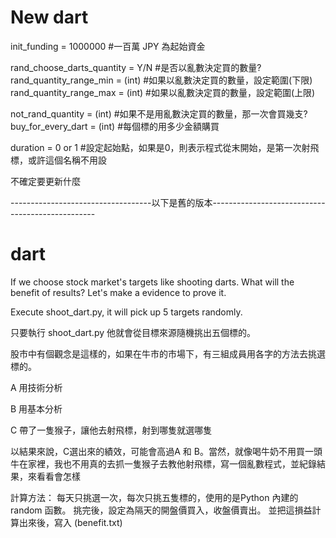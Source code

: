 # New dart

init_funding = 1000000 #一百萬 JPY 為起始資金

rand_choose_darts_quantity = Y/N #是否以亂數決定買的數量?
rand_quantity_range_min = (int) #如果以亂數決定買的數量，設定範圍(下限)
rand_quantity_range_max = (int) #如果以亂數決定買的數量，設定範圍(上限)

not_rand_quantity = (int) #如果不是用亂數決定買的數量，那一次會買幾支?
buy_for_every_dart = (int) #每個標的用多少金額購買

duration = 0 or 1 #設定起始點，如果是0，則表示程式從末開始，是第一次射飛標，或許這個名稱不用設

不確定要更新什麼

-----------------------------------以下是舊的版本-------------------------------------------------
# dart
If we choose stock market's targets like shooting darts. What will the benefit of results? Let's make a evidence to prove it.

Execute shoot_dart.py, it will pick up 5 targets randomly.

只要執行 shoot_dart.py 他就會從目標來源隨機挑出五個標的。

股市中有個觀念是這樣的，如果在牛市的市場下，有三組成員用各字的方法去挑選標的。

A 用技術分析

B 用基本分析

C 帶了一隻猴子，讓他去射飛標，射到哪隻就選哪隻

以結果來說，C選出來的績效，可能會高過A 和 B。當然，就像喝牛奶不用買一頭牛在家裡，我也不用真的去抓一隻猴子去教他射飛標，寫一個亂數程式，並紀錄結果，來看看會怎樣

計算方法：
每天只挑選一次，每次只挑五隻標的，使用的是Python 內建的 random 函數。
挑完後，設定為隔天的開盤價買入，收盤價賣出。
並把這損益計算出來後，寫入 (benefit.txt)

